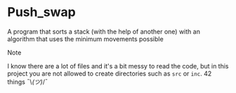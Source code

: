 # Push_swap
A program that sorts a stack (with the help of another one) with an algorithm that uses the minimum movements possible

> [!NOTE]
> I know there are a lot of files and it's a bit messy to read the code, but in this project you are not allowed to create directories such as `src` or `inc`. 42 things ¯\\_(ツ)_/¯
